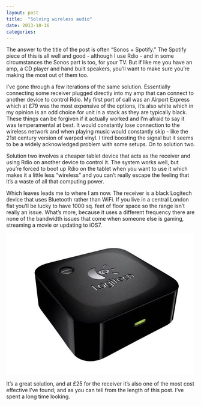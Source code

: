 ```yaml
---
layout: post
title:  "Solving wireless audio"
date: 2013-10-16
categories:
---
```

The answer to the title of the post is often “Sonos + Spotify.” The Spotify piece of this is all well and good - although I use Rdio - and in some circumstances the Sonos part is too, for your TV. But if like me you have an amp, a CD player and hand built speakers, you’ll want to make sure you’re making the most out of them too.

I’ve gone through a few iterations of the same solution. Essentially connecting some receiver plugged directly into my amp that can connect to another device to control Rdio. My first port of call was an Airport Express which at £79 was the most expensive of the options, it’s also white which in my opinion is an odd choice for unit in a stack as they are typically black. These things can be forgiven if it actually worked and I’m afraid to say it was temperamental at best. It would constantly lose connection to the wireless network and when playing music would constantly skip - like the 21st century version of warped vinyl. I tired boosting the signal but it seems to be a widely acknowledged problem with some setups. On to solution two.

Solution two involves a cheaper tablet device that acts as the receiver and using Rdio on another device to control it. The system works well, but you’re forced to boot up Rdio on the tablet when you want to use it which makes it a little less “wireless” and you can’t really escape the feeling that it’s a waste of all that computing power.

Which leaves leads me to where I am now. The receiver is a black Logitech device that uses Bluetooth rather than WiFi. If you live in a central London flat you’ll be lucky to have 1000 sq. feet of floor space so the range isn’t really an issue. What’s more, because it uses a different frequency there are none of the bandwidth issues that come when someone else is gaming, streaming a movie or updating to iOS7.

<img src="/assets/img/logitech-bluetooth-receiver.jpg" alt="Logitech's bluetooth audio receiver">

It’s a great solution, and at £25 for the receiver it’s also one of the most cost effective I’ve found; and as you can tell from the length of this post. I’ve spent a long time looking.
